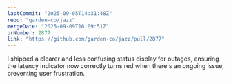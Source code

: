 ```yaml
---
lastCommit: "2025-09-05T14:31:48Z"
repo: "garden-co/jazz"
mergeDate: "2025-09-09T16:09:51Z"
prNumber: 2877
link: "https://github.com/garden-co/jazz/pull/2877"
---
```


I shipped a clearer and less confusing status display for outages, ensuring the latency indicator now correctly turns red when there's an ongoing issue, preventing user frustration.